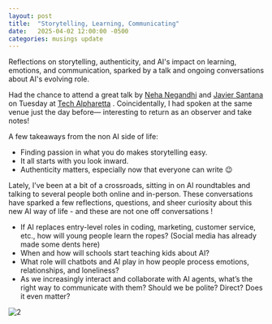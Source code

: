 ```yaml
---
layout: post
title:  "Storytelling, Learning, Communicating"
date:   2025-04-02 12:00:00 -0500
categories: musings update
---
```

Reflections on storytelling, authenticity, and AI's impact on learning, emotions, and communication, sparked by a talk and ongoing conversations about AI's evolving role.

Had the chance to attend a great talk by [Neha Negandhi](https://www.linkedin.com/in/publicspeakingcoachtedxspeaker/?lipi=urn%3Ali%3Apage%3Ad_flagship3_profile_view_base_recent_activity_content_view%3BuLcM4vv4T0OJoQhtTBs2zw%3D%3D) and [Javier Santana](https://www.linkedin.com/in/javierjsantana/?lipi=urn%3Ali%3Apage%3Ad_flagship3_profile_view_base_recent_activity_content_view%3BuLcM4vv4T0OJoQhtTBs2zw%3D%3D) on Tuesday at [Tech Alpharetta](https://www.linkedin.com/company/tech-alpharetta/?lipi=urn%3Ali%3Apage%3Ad_flagship3_profile_view_base_recent_activity_content_view%3BuLcM4vv4T0OJoQhtTBs2zw%3D%3D) . Coincidentally, I had spoken at the same venue just the day before— interesting to return as an observer and take notes!

A few takeaways from the non AI side of life:

- Finding passion in what you do makes storytelling easy.
- It all starts with you look inward.
- Authenticity matters, especially now that everyone can write 😉
 
Lately, I’ve been at a bit of a crossroads, sitting in on AI roundtables and talking to several people both online and in-person. These conversations have sparked a few reflections, questions, and sheer curiosity about this new AI way of life - and these are not one off conversations !

- If AI replaces entry-level roles in coding, marketing, customer service, etc., how will young people learn the ropes? (Social media has already made some dents here)
- When and how will schools start teaching kids about AI?
- What role will chatbots and AI play in how people process emotions, relationships, and loneliness?
- As we increasingly interact and collaborate with AI agents, what’s the right way to communicate with them? Should we be polite? Direct? Does it even matter?

![2](https://media.licdn.com/dms/image/v2/D4E22AQG3FSSW8e_uXg/feedshare-shrink_2048_1536/B4EZXY_oDRGgAo-/0/1743102318660?e=1747872000&v=beta&t=cebYPTxKq6rHC8_q6lQY83mPoKW1hCsKHVrGxTktbCw)